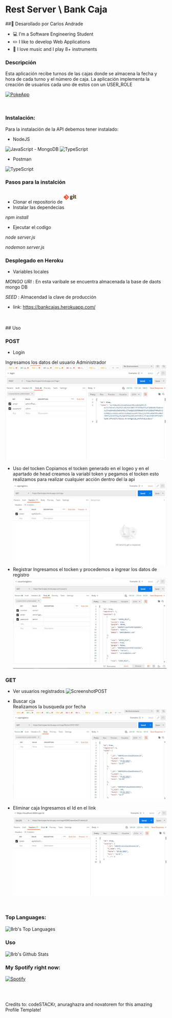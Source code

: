 #  Rest Server \ Bank Caja

##👋 Desarollado por Carlos Andrade

- 💻 I’m a Software Engineering Student
- ✏️ I like to develop Web Applications
- 🎹 I love music and I play 8+ instruments


### Descripción
Esta  aplicación recibe turnos de las cajas donde se almacena la fecha  y  hora de cada turno y el número de caja.
La  aplicación implementa  la creación de usuarios cada uno de estos con un USER_ROLE


<a href="https://rodrigo.onrender.com/" target="_blank"><img  alt="PokeApp" height="40px" src="https://raw.githubusercontent.com/8rb/Portfolio/master/public/images/Rodrigo%20Favicon.ico" /></a>

<br/>

### Instalación:
Para la instalación de la API debemos tener  instalado:
- NodeJS
 
<img alt="JavaScript" height="40px" src="https://upload.wikimedia.org/wikipedia/commons/9/99/Unofficial_JavaScript_logo_2.svg" />
- MongoDB

<img alt="TypeScript" height="60px" src="https://victorroblesweb.es/wp-content/uploads/2016/11/mongodb.png" />

- Postman

<img alt="TypeScript" height="40px" src="https://miro.medium.com/max/3416/1*Txf8ugHH_MlHPM8JU6hT5w.jpeg" />


### Pasos para la instalción
- Clonar el repositorio de <img alt="Git" height="40px" src="https://raw.githubusercontent.com/github/explore/80688e429a7d4ef2fca1e82350fe8e3517d3494d/topics/git/git.png" />
- Instalar las dependecias

_npm install_
- Ejecutar el codigo

_node server.js_

_nodemon server.js_

### Desplegado en Heroku
- Variables locales

_MONGO URI_ : En esta varibale se encuentra almacenada la base de daots mongo DB 

_SEED_ : Almacendad la clave de producción
- link:  https://bankcajas.herokuapp.com/

<br/>
<br/>
## Uso

### POST
- Login

Ingresamos los datos del  usuario Administrador
![ScreenshotPOST](assets/post_login.JPG)

- Uso del tocken
Copiamos el tocken generado en el logeo y en el apartado de head creamos la variabl token y pegamos el tocken esto realizamos para realizar cualquier acción dentro del la api
![ScreenshotPOST](assets/get_registro.JPG)
-  Registrar
Ingresamos el tocken y procedemos a ingrear los datos de registro
![ScreenshotPOST](assets/post_registro.JPG)

### GET
- Ver usuarios registrados
![ScreenshotPOST](assets/ver_usuarios)

- Buscar cja  
Realizamos la busqueda por fecha
![ScreenshotPOST](assets/get_cajaecha.JPG)
- Eliminar caja
Ingresamos el Id en el link
![ScreenshotPOST](assets/delet_delet.JPG)



<br/>

### Top Languages:

<div markdown="1">
<img align="center" alt="8rb's Top Languages" src="https://github-readme-stats.vercel.app/api/top-langs/?username=8rb&exclude_repo=Interlab-Webapps,InterLab-Server-Side-Software&langs_count=8&layout=compact&hide_border=true&bg_color=0d1117&title_color=dbdbdb&text_color=dbdbdb" />
</div>  

### Uso

<div markdown="1">
<img align="center" alt="8rb's Github Stats" src="https://github-readme-stats.8rb.vercel.app/api?username=8rb&show_icons=true&hide_border=true&bg_color=0d1117&title_color=9cffd6&text_color=dbdbdb&icon_color=9cffd6" />  
</div>


### My Spotify right now:

[![Spotify](https://spotifyplaying-pphmmwf12.vercel.app/api/spotify)](https://open.spotify.com/user/rodrigo8rb)

<br/>

<br/>

Credits to: codeSTACKr, anuraghazra and novatorem for this amazing Profile Template!
